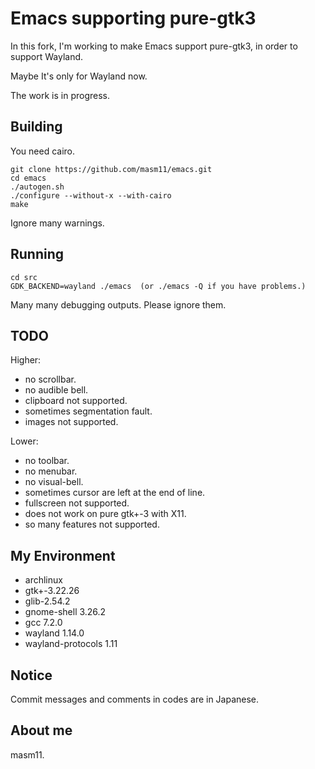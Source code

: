 # Emacs supporting pure-gtk3

In this fork, I'm working to make Emacs support pure-gtk3, in order to support Wayland.

Maybe It's only for Wayland now.

The work is in progress.

## Building

You need cairo.

```
git clone https://github.com/masm11/emacs.git
cd emacs
./autogen.sh
./configure --without-x --with-cairo
make
```

Ignore many warnings.

## Running

```
cd src
GDK_BACKEND=wayland ./emacs  (or ./emacs -Q if you have problems.)
```

Many many debugging outputs. Please ignore them.

## TODO

Higher:
- no scrollbar.
- no audible bell.
- clipboard not supported.
- sometimes segmentation fault.
- images not supported.

Lower:
- no toolbar.
- no menubar.
- no visual-bell.
- sometimes cursor are left at the end of line.
- fullscreen not supported.
- does not work on pure gtk+-3 with X11.
- so many features not supported.

## My Environment

- archlinux
- gtk+-3.22.26
- glib-2.54.2
- gnome-shell 3.26.2
- gcc 7.2.0
- wayland 1.14.0
- wayland-protocols 1.11

## Notice

Commit messages and comments in codes are in Japanese.

## About me

masm11.
